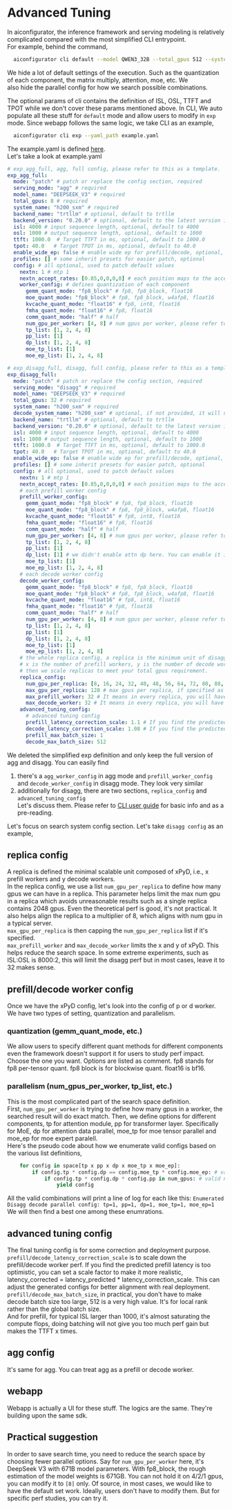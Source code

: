# Advanced Tuning
In aiconfigurator, the inference framework and serving modeling is relatively complicated compared with the most simplified CLI entrypoint.  
For example, behind the command,
```bash
  aiconfigurator cli default --model QWEN3_32B --total_gpus 512 --system h200_sxm
```
We hide a lot of default settings of the execution. Such as the quantization of each component, the matrix multiply, attention, moe, etc. We  
also hide the parallel config for how we search possible combinations.  

The optional params of cli contains the definition of ISL, OSL, TTFT and TPOT while we don't cover these params mentioned above. In CLI, We auto populate all these stuff for `default` mode and allow users to modify in `exp` mode. Since webapp follows the same logic, we take CLI as an example,
```bash
  aiconfigurator cli exp --yaml_path example.yaml
```
The example.yaml is defined [here](../src/aiconfigurator/cli/example.yaml).  
Let's take a look at example.yaml
```yaml
# exp_agg_full, agg, full config, please refer to this as a template.
exp_agg_full:
  mode: "patch" # patch or replace the config section, required
  serving_mode: "agg" # required
  model_name: "DEEPSEEK_V3" # required
  total_gpus: 8 # required
  system_name: "h200_sxm" # required
  backend_name: "trtllm" # optional, default to trtllm
  backend_version: "0.20.0" # optional, default to the latest version in the database
  isl: 4000 # input sequence length, optional, default to 4000
  osl: 1000 # output sequence length, optional, default to 1000
  ttft: 1000.0  # Target TTFT in ms, optional, default to 1000.0
  tpot: 40.0   # Target TPOT in ms, optional, default to 40.0
  enable_wide_ep: false # enable wide ep for prefill/decode, optional, default to false
  profiles: [] # some inherit presets for easier patch, optional
  config: # all optional, used to patch default values
    nextn: 1 # mtp 1
    nextn_accept_rates: [0.85,0,0,0,0] # each position maps to the accept rate of the ith draft token, nextn 1 will only use the first draft token accept rate.
    worker_config: # defines quantization of each component
      gemm_quant_mode: "fp8_block" # fp8, fp8_block, float16
      moe_quant_mode: "fp8_block" # fp8, fp8_block, w4afp8, float16
      kvcache_quant_mode: "float16" # fp8, int8, float16
      fmha_quant_mode: "float16" # fp8, float16
      comm_quant_mode: "half" # half
      num_gpu_per_worker: [4, 8] # num gpus per worker, please refer to enumerate_parallel_config in pareto_analysis.py
      tp_list: [1, 2, 4, 8]
      pp_list: [1]
      dp_list: [1, 2, 4, 8]
      moe_tp_list: [1]
      moe_ep_list: [1, 2, 4, 8]

# exp_disagg_full, disagg, full config, please refer to this as a template.
exp_disagg_full:
  mode: "patch" # patch or replace the config section, required
  serving_mode: "disagg" # required
  model_name: "DEEPSEEK_V3" # required
  total_gpus: 32 # required
  system_name: "h200_sxm" # required
  decode_system_name: "h200_sxm" # optional, if not provided, it will use the same system name as the prefill system.
  backend_name: "trtllm" # optional, default to trtllm
  backend_version: "0.20.0" # optional, default to the latest version in the database
  isl: 4000 # input sequence length, optional, default to 4000
  osl: 1000 # output sequence length, optional, default to 1000
  ttft: 1000.0  # Target TTFT in ms, optional, default to 1000.0
  tpot: 40.0   # Target TPOT in ms, optional, default to 40.0
  enable_wide_ep: false # enable wide ep for prefill/decode, optional, default to false
  profiles: [] # some inherit presets for easier patch, optional
  config: # all optional, used to patch default values
    nextn: 1 # mtp 1
    nextn_accept_rates: [0.85,0,0,0,0] # each position maps to the accept rate of the ith draft token, nextn 1 will only use the first draft token accept rate.
    # each prefill worker config
    prefill_worker_config:
      gemm_quant_mode: "fp8_block" # fp8, fp8_block, float16
      moe_quant_mode: "fp8_block" # fp8, fp8_block, w4afp8, float16
      kvcache_quant_mode: "float16" # fp8, int8, float16
      fmha_quant_mode: "float16" # fp8, float16
      comm_quant_mode: "half" # half
      num_gpu_per_worker: [4, 8] # num gpus per worker, please refer to enumerate_parallel_config in pareto_analysis.py
      tp_list: [1, 2, 4, 8]
      pp_list: [1]
      dp_list: [1] # we didn't enable attn dp here. You can enable it if you want.
      moe_tp_list: [1]
      moe_ep_list: [1, 2, 4, 8]
    # each decode worker config
    decode_worker_config:
      gemm_quant_mode: "fp8_block" # fp8, fp8_block, float16
      moe_quant_mode: "fp8_block" # fp8, fp8_block, w4afp8, float16
      kvcache_quant_mode: "float16" # fp8, int8, float16
      fmha_quant_mode: "float16" # fp8, float16
      comm_quant_mode: "half" # half
      num_gpu_per_worker: [4, 8] # num gpus per worker, please refer to enumerate_parallel_config in pareto_analysis.py
      tp_list: [1, 2, 4, 8]
      pp_list: [1]
      dp_list: [1, 2, 4, 8]
      moe_tp_list: [1]
      moe_ep_list: [1, 2, 4, 8]
    # the whole replica config, a replica is the minimum unit of disagg deployment. It contains xPyD workers.
    # x is the number of prefill workers, y is the number of decode workers
    # then we scale replicas to meet your total gpus requirement.
    replica_config:
      num_gpu_per_replica: [8, 16, 24, 32, 40, 48, 56, 64, 72, 80, 88, 96, 104, 112, 120, 128] # It means the searched replica will have total gpus in this list, this list will be capped by max_gpu_per_replica
      max_gpu_per_replica: 128 # max gpus per replica, if specified as 0, it means no limit. Too many gpus per replica will make the prefill/decoder worker pair complicated. no need to be too large.
      max_prefill_worker: 32 # It means in every replica, you will have up to 32 prefill workers, x_max = 32
      max_decode_worker: 32 # It means in every replica, you will have up to 32 decode workers, y_max = 32
    advanced_tuning_config:
      # advanced tuning config
      prefill_latency_correction_scale: 1.1 # If you find the predicted prefill latency is too optimistic, you can set a scale factor to make it more realistic, prefill_latency_corrected = prefill_latency * prefill_latency_correction_scale
      decode_latency_correction_scale: 1.08 # If you find the predicted decode perf is too optimistic, you can set a scale factor to make it more realistic, decode_latency_corrected = decode_latency * decode_latency_correction_scale
      prefill_max_batch_size: 1
      decode_max_batch_size: 512
```
We deleted the simplified exp definition and only keep the full version of agg and disagg. You can easily find  
1. there's a `agg_worker_config` in agg mode and `prefill_worker_config` and `decode_worker_config` in disagg mode. They look very similar  
2. additionally for disagg, there are two sections, `replica_config` and `advanced_tuning_config`  
Let's discuss them. Please refer to [CLI user guide](cli_user_guide.md) for basic info and as a pre-reading.

Let's focus on search system config section. Let's take `disagg config` as an example,  
## replica config
A replica is defined the minimal scalable unit composed of xPyD, i.e., x prefill workers and y decode workers.  
In the replica config, we use a list `num_gpu_per_replica` to define how many gpus we can have in a replica. This parameter helps 
limit the max num gpu in a replica which avoids unreasonable results such as a single replica contains 2048 gpus. Even the theoretical perf 
is good, it's not practical. It also helps align the replica to a multiplier of 8, which aligns with num gpu in a typical server.  
`max_gpu_per_replica` is then capping the `num_gpu_per_replica` list if it's specified.  
`max_prefill_worker` and `max_decode_worker` limits the x and y of xPyD. This helps reduce the search space. In some extreme experiments, 
such as ISL:OSL is 8000:2, this will limit the disagg perf but in most cases, leave it to 32 makes sense.
## prefill/decode worker config
Once we have the xPyD config, let's look into the config of p or d worker.  
We have two types of setting, quantization and parallelism.
### quantization (gemm_quant_mode, etc.)
We allow users to specify different quant methods for different components even the framework doesn't support it for users to study perf impact. Choose the one you want.
Options are listed as comment. fp8 stands for fp8 per-tensor quant. fp8 block is for blockwise quant. float16 is bf16.
### parallelism (num_gpus_per_worker, tp_list, etc.)
This is the most complicated part of the search space definition.  
First, `num_gpu_per_worker` is trying to define how many gpus in a worker, the searched result will do exact match.
Then, we define options for different components, tp for attention module, pp for transformer layer. Specifically for MoE, dp for attention data parallel, 
moe_tp for moe tensor parallel and moe_ep for moe expert paralell.  
Here's the pseudo code about how we enumerate valid configs based on the various list definitions,
```python
    for config in space[tp x pp x dp x moe_tp x moe_ep]:
        if config.tp * config.dp == config.moe_tp * config.moe_ep: # valid config, ensure the attention module has same gpus as ffn moe module
            if config.tp * config.dp * config.pp in num_gpus: # valid num_gpus
                yield config
```
All the valid combinations will print a line of log for each like this: `Enumerated Disagg decode parallel config: tp=1, pp=1, dp=1, moe_tp=1, moe_ep=1`  
We will then find a best one among these enumrations.
## advanced tuning config
The final tuning config is for some correction and deployment purpose.  
`prefill/decode_latency_correction_scale` is to scale down the prefill/decode worker perf. If you find the predicted prefill latency is too optimistic, you can set a scale factor to make it more realistic, latency_corrected = latency_predicted * latency_correction_scale. This can adjust the generated configs for better alignment with real deployment.  
`prefill/decode_max_batch_size`, in practical, you don't have to make decode batch size too large, 512 is a very high value. It's for local rank rather than the global batch size.  
And for prefill, for typical ISL larger than 1000, it's almost saturating the compute flops, doing batching will not give you too much perf gain but makes the TTFT x times.

## agg config
It's same for agg. You can treat agg as a prefill or decode worker.

## webapp
Webapp is actually a UI for these stuff. The logics are the same. They're building upon the same sdk.

## Practical suggestion
In order to save search time, you need to reduce the search space by choosing fewer parallel options. Say for `num_gpu_per_worker` here, it's DeepSeek V3 with 671B model 
parameters. With fp8_block, the rough estimation of the model weights is 671GB. You can not hold it on 4/2/1 gpus, you can modify it to `[8]` only. 
Of source, in most cases, we would like to have the default set work. Ideally, users don't have to modify them. But for specific perf studies, you can try it.
